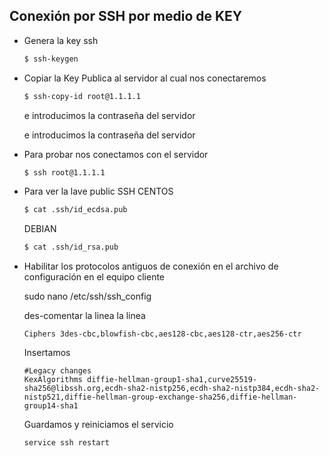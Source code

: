 ## Conexión por SSH por medio de KEY

- Genera la key ssh

  ```bash
  $ ssh-keygen
  ```

- Copiar la Key Publica al servidor al cual nos conectaremos

  ```bash
  $ ssh-copy-id root@1.1.1.1
  ```

  e introducimos la contraseña del servidor

  e introducimos la contraseña del servidor

- Para probar nos conectamos con el servidor

  ```bash
  $ ssh root@1.1.1.1
  ```

- Para ver la lave public SSH
  CENTOS

  ```bash
  $ cat .ssh/id_ecdsa.pub
  ```

  DEBIAN

  ```bash
  $ cat .ssh/id_rsa.pub
  ```

- Habilitar los protocolos antiguos de conexión en el archivo de configuración en el equipo cliente

  sudo nano /etc/ssh/ssh_config

  des-comentar la linea  la linea

  ```
  Ciphers 3des-cbc,blowfish-cbc,aes128-cbc,aes128-ctr,aes256-ctr
  ```
  Insertamos
  
  ```
  #Legacy changes
  KexAlgorithms diffie-hellman-group1-sha1,curve25519-sha256@libssh.org,ecdh-sha2-nistp256,ecdh-sha2-nistp384,ecdh-sha2-nistp521,diffie-hellman-group-exchange-sha256,diffie-hellman-group14-sha1
  ```
  
  Guardamos y reiniciamos el servicio
  
  ```bash
  service ssh restart
  ```